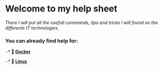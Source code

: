 # Welcome to my help sheet

*There I will put all the usefull commands, tips and tricks I will found on the differents IT technologies.*

### You can already find help for:

⋅⋅* **:whale: [Docker](./Docker/DOCKER.md)**

⋅⋅* **:penguin: [Linux](./Linux/LINUX.md)**
